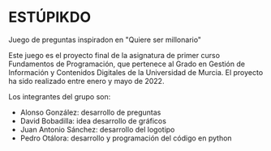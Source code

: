 # ESTÚPIKDO
Juego de preguntas inspiradon en "Quiere ser millonario"

Este juego es el proyecto final de la asignatura de primer curso Fundamentos de Programación,
que pertenece al Grado en Gestión de Información y Contenidos Digitales de la Universidad de Murcia.
El proyecto ha sido realizado entre enero y mayo de 2022.

Los integrantes del grupo son:
- Alonso González: desarrollo de preguntas
- David Bobadilla: idea desarrollo de gráficos
- Juan Antonio Sánchez: desarrollo del logotipo
- Pedro Otálora: desarrollo y programación del código en python
